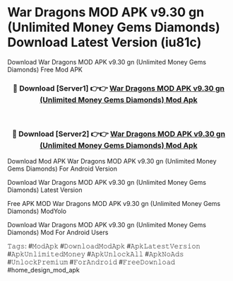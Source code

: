 # War Dragons MOD APK v9.30 gn (Unlimited Money Gems Diamonds) Download Latest Version (iu81c)
Download War Dragons MOD APK v9.30 gn (Unlimited Money Gems Diamonds) Free Mod APK

<div align="center">
<h3>🔴 Download [Server1] 👉👉 <a href="https://apkcomod.com?title=War_Dragons_MOD_APK_v9.30_gn_(Unlimited_Money_Gems_Diamonds)">War Dragons MOD APK v9.30 gn (Unlimited Money Gems Diamonds) Mod Apk</a></h3><br>

<h3>🔴 Download [Server2] 👉👉 <a href="https://apkcomod.com?title=War_Dragons_MOD_APK_v9.30_gn_(Unlimited_Money_Gems_Diamonds)">War Dragons MOD APK v9.30 gn (Unlimited Money Gems Diamonds) Mod Apk</a></h3>
</div>


Download Mod APK War Dragons MOD APK v9.30 gn (Unlimited Money Gems Diamonds) For Android Version

Download War Dragons MOD APK v9.30 gn (Unlimited Money Gems Diamonds) Latest Version

Free APK MOD War Dragons MOD APK v9.30 gn (Unlimited Money Gems Diamonds) ModYolo

Download War Dragons MOD APK v9.30 gn (Unlimited Money Gems Diamonds) Mod For Android Users

𝚃𝚊𝚐𝚜: #𝙼𝚘𝚍𝙰𝚙𝚔 #𝙳𝚘𝚠𝚗𝚕𝚘𝚊𝚍𝙼𝚘𝚍𝙰𝚙𝚔 #𝙰𝚙𝚔𝙻𝚊𝚝𝚎𝚜𝚝𝚅𝚎𝚛𝚜𝚒𝚘𝚗 #𝙰𝚙𝚔𝚄𝚗𝚕𝚒𝚖𝚒𝚝𝚎𝚍𝙼𝚘𝚗𝚎𝚢 #𝙰𝚙𝚔𝚄𝚗𝚕𝚘𝚌𝚔𝙰𝚕𝚕 #𝙰𝚙𝚔𝙽𝚘𝙰𝚍𝚜 #𝚄𝚗𝚕𝚘𝚌𝚔𝙿𝚛𝚎𝚖𝚒𝚞𝚖 #𝙵𝚘𝚛𝙰𝚗𝚍𝚛𝚘𝚒𝚍 #𝙵𝚛𝚎𝚎𝙳𝚘𝚠𝚗𝚕𝚘𝚊𝚍 #home_design_mod_apk